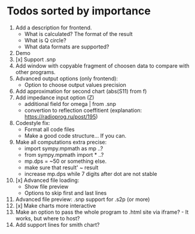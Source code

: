 # Todos sorted by importance

1. Add a description for frontend.
    * What is calculated? The format of the result
    * What is Q circle?
    * What data formats are supported?
2. Demo
3. [x] Support .snp
4. Add window with copyable fragment of choosen data to compare with other programs.
5. Advanced output options (only frontend):
    * Option to choose output values precision
6. Add approximation for second chart (abs(S11) from f)
7. Add impedance input option (Z)
    * additional field for omega | from .snp
    * convertion to reflection coeffitient (explanation: <https://radioprog.ru/post/195>)
8. Codestyle fix:
    * Format all code files
    * Make a good code structure... If you can.
9. Make all computations extra precise:
    * import sympy.mpmath as mp ..?
    * from sympy.mpmath import *  ..?
    * mp.dps = ~50 or something else.
    * make sure that result' ~ result
    * increase mp.dps while 7 digits after dot are not stable
10. [x] Advanced file loading:
    * Show file preview
    * Options to skip first and last lines
11. Advanced file preview: .snp support for .s2p (or more) 
12. [x] Make charts more interactive
13. Make an option to pass the whole program to .html site via iframe? - It works, but where to host?
14. Add support lines for smith chart?
<!-- Add direct support for output files from different vna models? Supported formats: .snp, .csv or similar -->
<!-- Do we need to calculate systematic errors? - yes, if its not too hard. After some considerations... Rather not -->
